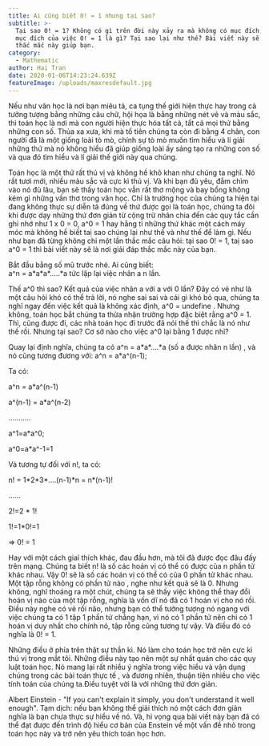 ```yaml
---
title: Ai cũng biết 0! = 1 nhưng tại sao?
subtitle: >-
  Tại sao 0! = 1? Không có gì trên đời này xảy ra mà không có mục đích, nhưng
  mục đích của việc 0! = 1 là gì? Tại sao lại như thế? Bài viết này sẽ giải đáp
  thắc mắc này giúp bạn.
category:
  - Mathematic
author: Hai Tran
date: 2020-01-06T14:23:24.639Z
featureImage: /uploads/maxresdefault.jpg
---
```

Nếu như văn học là nơi bạn miêu tả, ca tụng thế giới hiện thực hay trong cả tưởng tượng bằng những câu chữ, hội họa là bằng những nét vẽ và màu sắc, thì toán học là nơi mà con người hiện thực hóa tất cả, tất cả mọi thứ bằng những con số. Thủa xa xưa, khi mà tổ tiên chúng ta còn đi bằng 4 chân, con người đã là một giống loài tò mò, chính sự tò mò muốn tìm hiểu và lí giải những thứ mà nó không hiểu đã giúp giống  loài ấy sáng tạo ra những con số và qua đó tìm hiểu và lí giải thế giới này qua chúng.

Toán học là một thứ rất thú vị và không hề khô khan như chúng ta nghĩ. Nó rất tươi mới, nhiều màu sắc và cực kì thú vị. Và khi bạn đủ yêu, đắm chìm vào nó đủ lâu, bạn sẽ thấy toán học vẫn rất thơ mộng và bay bổng không kém gì những vần thơ trong văn học. Chỉ là trường học của chúng ta hiện tại đang không thực sự diễn tả đúng về thứ được gọi là toán  học, chúng ta đôi khi được dạy những thứ đơn giản từ cộng trừ nhân chia đến các quy tắc cần ghi nhớ như 1 x 0 = 0, a^0 = 1 hay hằng tỉ những thứ khác một cách máy móc mà không hề biết taị sao chúng lại như thế và như thế để làm gì. Nếu như bạn đã từng không chỉ một lần thắc mắc câu hỏi: tại sao 0! = 1, taị sao a^0 = 1 thì bài viết này sẽ là nơi giải đáp thắc mắc này của bạn.

Bắt đầu bằng số mũ trước nhé. Ai cũng biết:\
 a^n = a\*a\*a\*.....\*a    tức lặp lại việc nhân a n lần.

Thế a^0 thì sao? Kết quả của việc nhân a với a với 0 lần? Đây có vẻ như là một câu hỏi khó có thể trả lời, nó nghe sai sai và cái gì khó bỏ qua, chúng ta nghĩ ngay đến việc kết quả là không xác định, a^0 = undefine . Nhưng không, toán học bắt chúng ta thừa nhận trường hợp đặc biệt rằng a^0 = 1. Thì, cũng được đi, các nhà toán học đi trước đã nói thế thì chắc là nó như thế rồi. Nhưng tại sao? Cơ sở nào cho việc a^0 lại bằng 1 được nhỉ?

Quay lại định nghĩa, chúng ta có a^n = a\*a\*....\*a (số a được nhân n lần) , và nó cũng tương đương với: a^n = a\*a^(n-1);

Ta có: 

a^n = a*a^(n-1)

a^(n-1) = a*a^(n-2)

...........

a^1=a*a^0;

a^0=a*a^-1=1



Và tương tự đối với n!, ta có: 

n! = 1\*2\*3\*....(n-1)\*n = n*(n-1)!

......

2!=2 * 1!

1!=1*0!=1

\=> 0! = 1

Hay với một cách giaỉ thích khác, đau đầu hơn, mà tôi đã được đọc đâu đấy trên mạng. Chúng ta biết n! là số các hoán vị có thể có được của n phần tử khác nhau. Vậy 0! sẽ là số các hoán vị có thể có của 0 phần tử khác nhau. Một tập rỗng không có phần tử nào , nghe như kết quả sẽ là 0. Nhưng không, nghĩ thoáng ra một chút, chúng ta sẽ thấy việc không thể thay đổi hoán vị nào của một tập rỗng, nghĩa là vốn dĩ nó đã có 1 hoán vị cho nó rồi. Điều này nghe có vẻ rối não, nhưng bạn có thể tưởng tượng nó ngang với việc chúng ta có 1 tập 1 phần tử chẳng hạn, vì nó có 1 phần tử nên chỉ có 1 hoán vị duy nhất cho chính nó, tập rỗng cũng tương tự vậy. Và điều đó có nghĩa là 0! = 1. 

Những điều ở phía trên thật sự thần kì. Nó làm cho toán học trở nên cực kì thú vị trong mắt tôi. Những điều này tạo nên một sự nhất quán cho các quy luật toán học. Nó mang lại rất nhiều ý nghĩa trong việc hiểu và vận dụng chúng trong các bài toán thực tế , và đương nhiên, thuận tiện nhiều cho việc tính toán của chúng ta.Điều tuyệt vời là với những thứ đơn giản. 

Albert Einstein - "If you can't explain it simply, you don't understand it well enough". Tạm dịch: nếu bạn không thể giải thích nó một cách đơn giản nghĩa là bạn chưa thực sự hiểu về nó. Và, hi vọng qua bài viết này bạn đã có thể đạt được đến trình độ hiểu cơ bản của Enstein về một vấn đề nhỏ trong toán học này và trở nên yêu thích toán học hơn.

[](<>)
